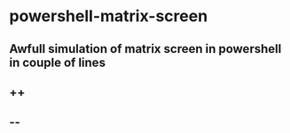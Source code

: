 # powershell-matrix-screen
Awfull simulation of matrix screen in powershell in couple of lines
--
++
--
--
---
